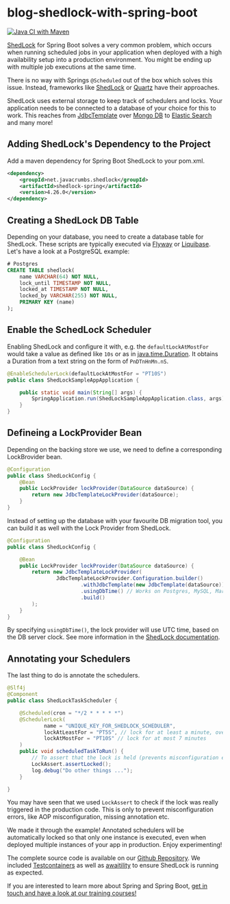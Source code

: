 # blog-shedlock-with-spring-boot

[![Java CI with Maven](https://github.com/42talents/blog-shedlock-with-spring-boot/actions/workflows/maven.yml/badge.svg)](https://github.com/42talents/blog-shedlock-with-spring-boot/actions/workflows/maven.yml)

[ShedLock](https://github.com/lukas-krecan/ShedLock) for Spring Boot solves a very common problem, which occurs when running scheduled jobs in your application when deployed with a high availability setup into a production environment. You might be ending up with multiple job executions at the same time.

There is no way with Springs `@Scheduled` out of the box which solves this issue. Instead, frameworks like [ShedLock](https://github.com/lukas-krecan/ShedLock) or [Quartz](http://www.quartz-scheduler.org/) have their approaches.

ShedLock uses external storage to keep track of schedulers and locks. Your application needs to be connected to a database of your choice for this to work. This reaches from [JdbcTemplate](https://github.com/lukas-krecan/ShedLock#jdbctemplate) over [Mongo DB](https://github.com/lukas-krecan/ShedLock#mongo) to [Elastic Search](https://github.com/lukas-krecan/ShedLock#elasticsearch) and many more!

## Adding ShedLock's Dependency to the Project

Add a maven dependency for Spring Boot ShedLock to your pom.xml.

```xml
<dependency>
    <groupId>net.javacrumbs.shedlock</groupId>
    <artifactId>shedlock-spring</artifactId>
    <version>4.26.0</version>
</dependency>
```

## Creating a ShedLock DB Table

Depending on your database, you need to create a database table for ShedLock. These scripts are typically executed via [Flyway](https://flywaydb.org/) or [Liquibase](https://www.liquibase.org/). Let's have a look at a PostgreSQL example:

```sql
# Postgres
CREATE TABLE shedlock(
    name VARCHAR(64) NOT NULL,
    lock_until TIMESTAMP NOT NULL,
    locked_at TIMESTAMP NOT NULL,
    locked_by VARCHAR(255) NOT NULL,
    PRIMARY KEY (name)
);
```

## Enable the SchedLock Scheduler

Enabling ShedLock and configure it with, e.g. the `defaultLockAtMostFor` would take a value as defined like `10s` or as in [java.time.Duration](https://docs.oracle.com/javase/8/docs/api/java/time/Duration.html#parse-java.lang.CharSequence-). It obtains a Duration from a text string on the form of `PnDTnHnMn.nS`.

```java
@EnableSchedulerLock(defaultLockAtMostFor = "PT10S")
public class ShedLockSampleAppApplication {

    public static void main(String[] args) {
        SpringApplication.run(ShedLockSampleAppApplication.class, args);
    }
}
```

## Defineing a LockProvider Bean

Depending on the backing store we use, we need to define a corresponding LockBrovider bean.

```java
@Configuration
public class ShedLockConfig {
    @Bean
    public LockProvider lockProvider(DataSource dataSource) {
        return new JdbcTemplateLockProvider(dataSource);
    }
}
```

Instead of setting up the database with your favourite DB migration tool, you can build it as well with the Lock Provider from ShedLock.

```java
@Configuration
public class ShedLockConfig {

    @Bean
    public LockProvider lockProvider(DataSource dataSource) {
        return new JdbcTemplateLockProvider(
                JdbcTemplateLockProvider.Configuration.builder()
                        .withJdbcTemplate(new JdbcTemplate(dataSource))
                        .usingDbTime() // Works on Postgres, MySQL, MariaDb, MS SQL, Oracle, DB2, HSQL and H2
                        .build()
        );
    }
}
```

By specifying `usingDbTime()`, the lock provider will use UTC time, based on the DB server clock. See more information in the [ShedLock documentation](https://github.com/lukas-krecan/ShedLock#configure-lockprovider).

## Annotating your Schedulers

The last thing to do is annotate the schedulers.

```java
@Slf4j
@Component
public class ShedLockTaskScheduler {

    @Scheduled(cron = "*/2 * * * * *")
    @SchedulerLock(
            name = "UNIQUE_KEY_FOR_SHEDLOCK_SCHEDULER",
            lockAtLeastFor = "PT5S", // lock for at least a minute, overriding defaults
            lockAtMostFor = "PT10S" // lock for at most 7 minutes
    )
    public void scheduledTaskToRun() {
        // To assert that the lock is held (prevents misconfiguration errors)
        LockAssert.assertLocked();
        log.debug("Do other things ...");
    }

}
```

You may have seen that we used `LockAssert` to check if the lock was really triggered in the production code. This is only to prevent misconfiguration errors, like AOP misconfiguration, missing annotation etc.

We made it through the example! Annotated schedulers will be automatically locked so that only one instance is executed, even when deployed multiple instances of your app in production. Enjoy experimenting!

The complete source code is available on our [Github Repository](https://github.com/42talents/blog-shedlock-with-spring-boot). We included [Testcontainers](https://www.testcontainers.org/) as well as [awaitility](https://github.com/awaitility/awaitility) to ensure ShedLock is running as expected.

If you are interested to learn more about Spring and Spring Boot, [get in touch and have a look at our training courses!](https://42talents.com/en/training/in-house/Spring-Core/)
